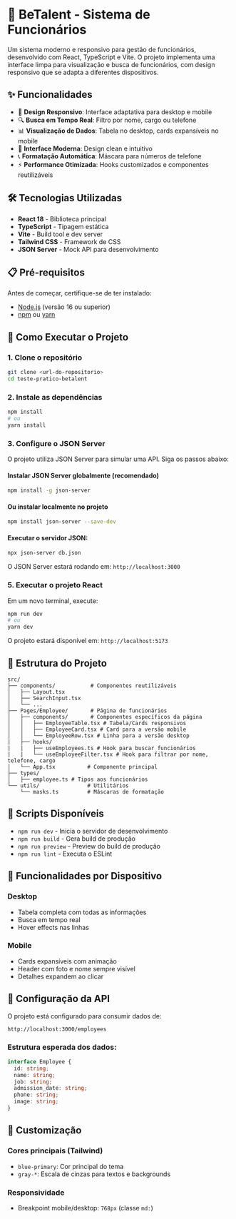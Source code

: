 # 🏢 BeTalent - Sistema de Funcionários

Um sistema moderno e responsivo para gestão de funcionários, desenvolvido com React, TypeScript e Vite. O projeto implementa uma interface limpa para visualização e busca de funcionários, com design responsivo que se adapta a diferentes dispositivos.

## ✨ Funcionalidades

- 📱 **Design Responsivo**: Interface adaptativa para desktop e mobile
- 🔍 **Busca em Tempo Real**: Filtro por nome, cargo ou telefone
- 📊 **Visualização de Dados**: Tabela no desktop, cards expansíveis no mobile
- 🎨 **Interface Moderna**: Design clean e intuitivo
- 📞 **Formatação Automática**: Máscara para números de telefone
- ⚡ **Performance Otimizada**: Hooks customizados e componentes reutilizáveis

## 🛠️ Tecnologias Utilizadas

- **React 18** - Biblioteca principal
- **TypeScript** - Tipagem estática
- **Vite** - Build tool e dev server
- **Tailwind CSS** - Framework de CSS
- **JSON Server** - Mock API para desenvolvimento

## 📋 Pré-requisitos

Antes de começar, certifique-se de ter instalado:

- [Node.js](https://nodejs.org/) (versão 16 ou superior)
- [npm](https://www.npmjs.com/) ou [yarn](https://yarnpkg.com/)

## 🚀 Como Executar o Projeto

### 1. Clone o repositório

```bash
git clone <url-do-repositorio>
cd teste-pratico-betalent
```

### 2. Instale as dependências

```bash
npm install
# ou
yarn install
```

### 3. Configure o JSON Server

O projeto utiliza JSON Server para simular uma API. Siga os passos abaixo:

#### Instalar JSON Server globalmente (recomendado)
```bash
npm install -g json-server
```

#### Ou instalar localmente no projeto
```bash
npm install json-server --save-dev
```

#### Executar o servidor JSON:
```bash
npx json-server db.json
```

O JSON Server estará rodando em: `http://localhost:3000`

### 5. Executar o projeto React

Em um novo terminal, execute:

```bash
npm run dev
# ou
yarn dev
```

O projeto estará disponível em: `http://localhost:5173`

## 📁 Estrutura do Projeto

```
src/
├── components/           # Componentes reutilizáveis
│   ├── Layout.tsx
│   ├── SearchInput.tsx
│   └── ...
├── Pages/Employee/       # Página de funcionários
│   ├── components/       # Componentes específicos da página
│   │   ├── EmployeeTable.tsx # Tabela/Cards responsivos
│   │   ├── EmployeeCard.tsx # Card para a versão mobile
│   │   └── EmployeeRow.tsx # Linha para a versão desktop
|   ├── hooks/ 
|   |   ├── useEmployees.ts # Hook para buscar funcionários
|   |   └── useEmployeeFilter.tsx # Hook para filtrar por nome, telefone, cargo
│   └── App.tsx          # Componente principal
├── types/
│   ├── employee.ts # Tipos aos funcionários   
└── utils/               # Utilitários
    └── masks.ts         # Máscaras de formatação

```

## 🎯 Scripts Disponíveis

- `npm run dev` - Inicia o servidor de desenvolvimento
- `npm run build` - Gera build de produção
- `npm run preview` - Preview do build de produção
- `npm run lint` - Executa o ESLint

## 📱 Funcionalidades por Dispositivo

### Desktop
- Tabela completa com todas as informações
- Busca em tempo real
- Hover effects nas linhas

### Mobile
- Cards expansíveis com animação
- Header com foto e nome sempre visível
- Detalhes expandem ao clicar

## 🔧 Configuração da API

O projeto está configurado para consumir dados de:
```
http://localhost:3000/employees
```

### Estrutura esperada dos dados:
```typescript
interface Employee {
  id: string;
  name: string;
  job: string;
  admission_date: string;
  phone: string;
  image: string;
}
```

## 🎨 Customização

### Cores principais (Tailwind)
- `blue-primary`: Cor principal do tema
- `gray-*`: Escala de cinzas para textos e backgrounds

### Responsividade
- Breakpoint mobile/desktop: `768px` (classe `md:`)
